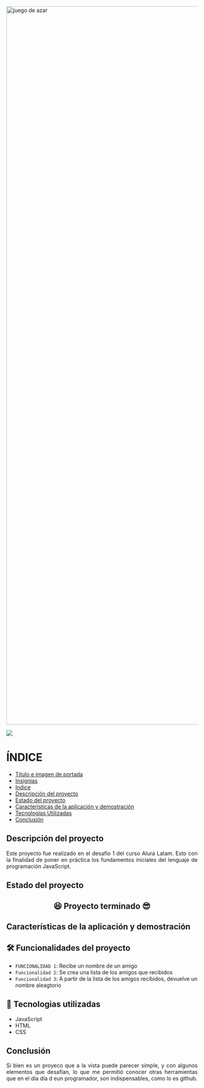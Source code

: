 <img width="3780" height="1890" alt="juego de azar" src="https://github.com/user-attachments/assets/26f46251-fb25-4f60-b168-3cce67e6df00" />
<p align= "left">
  <img src= "https://img.shields.io/badge/status-terminado-green">
</p>

# ÍNDICE

* [Titulo e imagen de portada](#titulo)
* [Insignias](#insignias)
* [Indice](#Indice)
* [Descripción del proyecto](#descripcion)
* [Estado del proyecto](#estado)
* [Características de la aplicación y demostración](#caracteristicas)
* [Tecnologías Utilizadas](#tecnologias)
* [Conclusión](#conclusion)

## Descripción del proyecto
<p align="justify">
Este proyecto fue realizado en el desafio 1 del curso Alura Latam. Esto con la finalidad de poner en práctica los fundamentos iniciales del lenguaje de programación JavaScript. 
</p>

## Estado del proyecto

<h2 align="center">
  😆 Proyecto terminado 😎
</h2>

## Características de la aplicación y demostración 

## 🛠️ Funcionalidades del proyecto
- `FUNCIONALIDAD 1`: Recibe un nombre de un amigo
- `Funcionalidad 2`: Se crea una lista de los amigos que recibidos
- `Funcionalidad 3`: A partir de la lista de los amigos recibidos, devuelve un nombre aleagtorio

## 🚀 Tecnologias utilizadas

- JavaScript
- HTML
- CSS

## Conclusión
<p align= "justify">
  Si bien es un proyeco que a la vista puede parecer simple, y con algunos elementos que desafían, lo que me permitió  conocer otras herramientas que en el día día d eun programador, son indispensables, como lo es github. 
</p>
